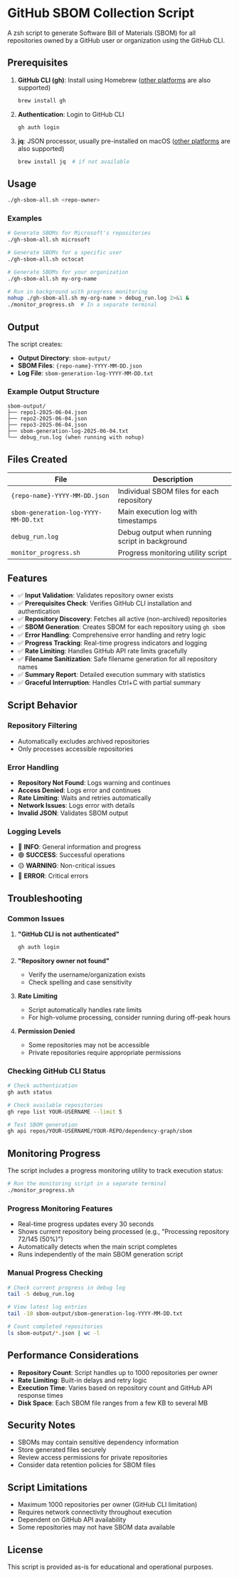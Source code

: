 # GitHub SBOM Collection Script

A zsh script to generate Software Bill of Materials (SBOM) for all repositories owned by a GitHub user or organization using the GitHub CLI.

## Prerequisites

1. **GitHub CLI (gh)**: Install using Homebrew ([other platforms](https://github.com/cli/cli#installation) are also supported)
   ```bash
   brew install gh
   ```

2. **Authentication**: Login to GitHub CLI
   ```bash
   gh auth login
   ```

3. **jq**: JSON processor, usually pre-installed on macOS ([other platforms](https://jqlang.org/download/) are also supported)
   ```bash
   brew install jq  # if not available
   ```

## Usage

```bash
./gh-sbom-all.sh <repo-owner>
```

### Examples

```bash
# Generate SBOMs for Microsoft's repositories
./gh-sbom-all.sh microsoft

# Generate SBOMs for a specific user
./gh-sbom-all.sh octocat

# Generate SBOMs for your organization
./gh-sbom-all.sh my-org-name

# Run in background with progress monitoring
nohup ./gh-sbom-all.sh my-org-name > debug_run.log 2>&1 &
./monitor_progress.sh  # In a separate terminal
```

## Output

The script creates:

- **Output Directory**: `sbom-output/`
- **SBOM Files**: `{repo-name}-YYYY-MM-DD.json`
- **Log File**: `sbom-generation-log-YYYY-MM-DD.txt`

### Example Output Structure
```
sbom-output/
├── repo1-2025-06-04.json
├── repo2-2025-06-04.json
├── repo3-2025-06-04.json
├── sbom-generation-log-2025-06-04.txt
└── debug_run.log (when running with nohup)
```

## Files Created

| File | Description |
|------|-------------|
| `{repo-name}-YYYY-MM-DD.json` | Individual SBOM files for each repository |
| `sbom-generation-log-YYYY-MM-DD.txt` | Main execution log with timestamps |
| `debug_run.log` | Debug output when running script in background |
| `monitor_progress.sh` | Progress monitoring utility script |

## Features

- ✅ **Input Validation**: Validates repository owner exists
- ✅ **Prerequisites Check**: Verifies GitHub CLI installation and authentication
- ✅ **Repository Discovery**: Fetches all active (non-archived) repositories
- ✅ **SBOM Generation**: Creates SBOM for each repository using `gh sbom`
- ✅ **Error Handling**: Comprehensive error handling and retry logic
- ✅ **Progress Tracking**: Real-time progress indicators and logging
- ✅ **Rate Limiting**: Handles GitHub API rate limits gracefully
- ✅ **Filename Sanitization**: Safe filename generation for all repository names
- ✅ **Summary Report**: Detailed execution summary with statistics
- ✅ **Graceful Interruption**: Handles Ctrl+C with partial summary

## Script Behavior

### Repository Filtering
- Automatically excludes archived repositories
- Only processes accessible repositories

### Error Handling
- **Repository Not Found**: Logs warning and continues
- **Access Denied**: Logs error and continues
- **Rate Limiting**: Waits and retries automatically
- **Network Issues**: Logs error with details
- **Invalid JSON**: Validates SBOM output

### Logging Levels
- 🔵 **INFO**: General information and progress
- 🟢 **SUCCESS**: Successful operations
- 🟡 **WARNING**: Non-critical issues
- 🔴 **ERROR**: Critical errors

## Troubleshooting

### Common Issues

1. **"GitHub CLI is not authenticated"**
   ```bash
   gh auth login
   ```

2. **"Repository owner not found"**
   - Verify the username/organization exists
   - Check spelling and case sensitivity

3. **Rate Limiting**
   - Script automatically handles rate limits
   - For high-volume processing, consider running during off-peak hours

4. **Permission Denied**
   - Some repositories may not be accessible
   - Private repositories require appropriate permissions

### Checking GitHub CLI Status
```bash
# Check authentication
gh auth status

# Check available repositories
gh repo list YOUR-USERNAME --limit 5

# Test SBOM generation
gh api repos/YOUR-USERNAME/YOUR-REPO/dependency-graph/sbom
```

## Monitoring Progress

The script includes a progress monitoring utility to track execution status:

```bash
# Run the monitoring script in a separate terminal
./monitor_progress.sh
```

### Progress Monitoring Features
- Real-time progress updates every 30 seconds
- Shows current repository being processed (e.g., "Processing repository 72/145 (50%)")
- Automatically detects when the main script completes
- Runs independently of the main SBOM generation script

### Manual Progress Checking
```bash
# Check current progress in debug log
tail -5 debug_run.log

# View latest log entries
tail -10 sbom-output/sbom-generation-log-YYYY-MM-DD.txt

# Count completed repositories
ls sbom-output/*.json | wc -l
```

## Performance Considerations

- **Repository Count**: Script handles up to 1000 repositories per owner
- **Rate Limiting**: Built-in delays and retry logic
- **Execution Time**: Varies based on repository count and GitHub API response times
- **Disk Space**: Each SBOM file ranges from a few KB to several MB

## Security Notes

- SBOMs may contain sensitive dependency information
- Store generated files securely
- Review access permissions for private repositories
- Consider data retention policies for SBOM files

## Script Limitations

- Maximum 1000 repositories per owner (GitHub CLI limitation)
- Requires network connectivity throughout execution
- Dependent on GitHub API availability
- Some repositories may not have SBOM data available

## License

This script is provided as-is for educational and operational purposes.
